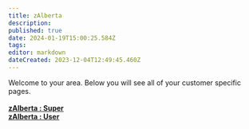 ```yaml
---
title: zAlberta
description: 
published: true
date: 2024-01-19T15:00:25.584Z
tags: 
editor: markdown
dateCreated: 2023-12-04T12:49:45.460Z
---
```


Welcome to your area. Below you will see all of your customer specific pages.<br><br><b>[zAlberta : Super](/Apps/Customers/zAlberta/zAlberta~Super)<br></b><b>[zAlberta : User](/Apps/Customers/zAlberta/zAlberta~User)<br></b>